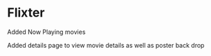# Flixter

Added Now Playing movies

Added details page to view movie details as well as poster back drop

